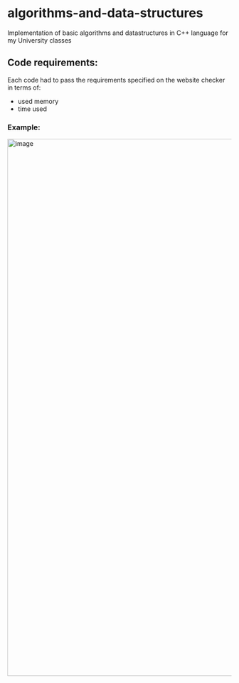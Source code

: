 # algorithms-and-data-structures
 Implementation of basic algorithms and datastructures in C++ language for my University classes

## Code requirements:

Each code had to pass the requirements specified on the website checker in terms of:
- used memory
- time used

### Example:

<img width="1208" alt="image" src="https://github.com/pisulak/algorithms-and-data-structures/assets/127031073/8f39045c-63f2-4dc0-a591-7c4fa7ee02a7">
